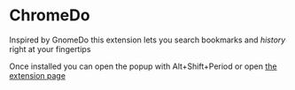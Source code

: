 ChromeDo
========

Inspired by GnomeDo this extension lets you search bookmarks and _history_ right at your fingertips

Once installed you can open the popup with Alt+Shift+Period or open 
[the extension page](chrome-extension://omhbdkmpedlgnaenfijjfkfjnkjehdih/src/chromedo.html)
